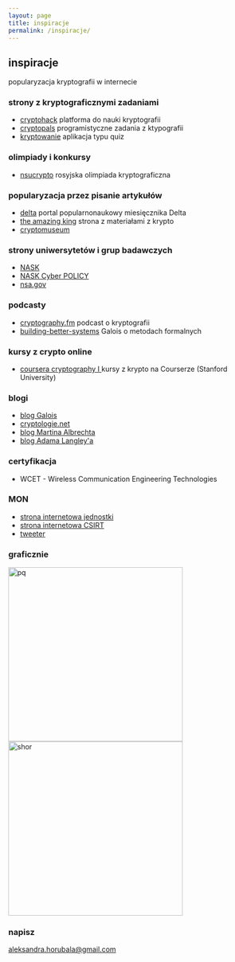 ```yaml
---
layout: page
title: inspiracje
permalink: /inspiracje/
---
```


## inspiracje

popularyzacja kryptografii w internecie

### strony z kryptograficznymi zadaniami

<ul>
  <li> <a href="https://cryptohack.org/" target="_blank">cryptohack</a> platforma do nauki kryptografii </li>
  <li> <a href="https://cryptopals.com/" target="_blank">cryptopals</a> programistyczne zadania z ktypografii</li>
  <li><a href="https://kryptowanie.herokuapp.com/" target="_blank">kryptowanie</a> aplikacja typu quiz </li>
</ul>

### olimpiady i konkursy

<ul>
  <li> <a href="https://nsucrypto.nsu.ru/" target="_blank">nsucrypto</a> rosyjska olimpiada kryptograficzna </li>
</ul>

### popularyzacja przez pisanie artykułów

<ul>
  <li> <a href="http://www.deltami.edu.pl/" target="_blank">delta</a> portal popularnonaukowy miesięcznika Delta </li>
  <li> <a href="http://www.theamazingking.com/" target="_blank">the amazing king</a> strona z materiałami z krypto </li>
  <li> <a href="  https://cryptomuseum.com/" target="_blank"> cryptomuseum </a> </li>
</ul>

### strony uniwersytetów i grup badawczych

<ul>
  <li> <a href="https://www.nask.pl/" target="_blank"> NASK </a></li>
  <li> <a href="https://cyberpolicy.nask.pl/" target="_blank"> NASK Cyber POLICY </a></li>
  <li> <a href="https://www.nsa.gov/" target="_blank"> nsa.gov </a></li>
</ul>

### podcasty

<ul>
  <li> <a href="https://www.cryptography.fm/" target="_blank">cryptography.fm</a> podcast o kryptografii </li>
  <li> <a href="  https://building-better-systems.simplecast.com/" target="_blank">building-better-systems</a> Galois o metodach formalnych </li>
</ul>

### kursy z crypto online

<ul>
  <li> <a href="https://www.coursera.org/learn/crypto" target="_blank">coursera cryptography I </a> kursy z krypto na Courserze (Stanford University) </li>
</ul>

### blogi

<ul>
  <li> <a href="https://galois.com/blog/" target="_blank"> blog Galois </a> </li>
  <li> <a href="https://www.cryptologie.net/" target="_blank"> cryptologie.net </a> </li>
  <li> <a href="  https://martinralbrecht.wordpress.com/" target="_blank"> blog Martina Albrechta </a> </li>
  <li> <a href="  https://www.imperialviolet.org/" target="_blank"> blog Adama Langley'a </a> </li>
</ul>

### certyfikacja

<ul>
  <li> WCET - Wireless Communication Engineering Technologies </li>
</ul>

### MON

<ul>
    <li><a href="https://ncbc.wp.mil.pl/pl/" target="_blank"> strona internetowa jednostki </a></li>
    <li><a href="https://csirt-mon.wp.mil.pl/pl/" target="_blank"> strona internetowa CSIRT </a></li>
    <li><a href="https://twitter.com/CYBER_MIL_PL?ref_src=twsrc%5Egoogle%7Ctwcamp%5Eserp%7Ctwgr%5Eauthor" target="_blank"> tweeter </a></li>
</ul>

### graficznie

<img src="{{ site.baseurl }}/images/pq-factor.jpg" alt="pq" style="height: 350px;"/>
<img src="{{ site.baseurl }}/images/shor.jpg" alt="shor" style="height: 350px;"/>

### napisz

[aleksandra.horubala@gmail.com](mailto:aleksandra.horubala@gmail.com)
